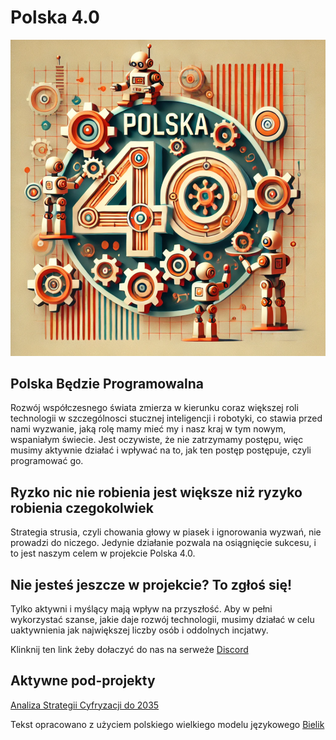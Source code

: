 # Polska 4.0


![Polska-4.0](obrazki/Polska-4.0.png)

## Polska Będzie Programowalna

Rozwój współczesnego świata zmierza w kierunku coraz większej roli technologii w szczególnosci stucznej inteligencji i robotyki, 
co stawia przed nami wyzwanie, jaką rolę mamy mieć my i nasz kraj w tym nowym, wspaniałym świecie. Jest oczywiste, że nie zatrzymamy 
postępu, więc musimy aktywnie działać i wpływać na to, jak ten postęp postępuje, czyli programować go.


## Ryzko nic nie robienia jest większe niż ryzyko robienia czegokolwiek

Strategia strusia, czyli chowania głowy w piasek i ignorowania wyzwań, nie prowadzi do niczego. 
Jedynie działanie pozwala na osiągnięcie sukcesu, i to jest naszym celem w projekcie Polska 4.0.


## Nie jesteś jeszcze w projekcie? To zgłoś się!

Tylko aktywni i myślący mają wpływ na przyszłość. Aby w pełni wykorzystać szanse, jakie daje rozwój technologii, 
musimy działać w celu uaktywnienia jak największej liczby osób i oddolnych incjatwy. 

Klinknij ten link żeby dołaczyć do nas na serweże [Discord](https://discord.gg/t3FhBJYFmd)

## Aktywne pod-projekty

[Analiza Strategii Cyfryzacji do 2035](https://github.com/orgs/Polska-4-0/projects/2)



Tekst opracowano z użyciem polskiego wielkiego modelu językowego [Bielik](https://bielik.ai/) 

